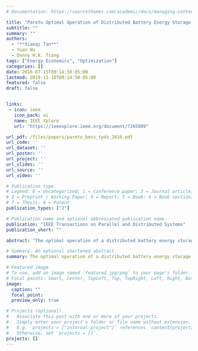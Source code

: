 ```yaml
---
# Documentation: https://sourcethemes.com/academic/docs/managing-content/

title: "Pareto Optimal Operation of Distributed Battery Energy Storage Systems for Energy Arbitrage under Dynamic Pricing"
subtitle: ""
summary: ""
authors:
  - "**Xiaoqi Tan**"
  - Yuan Wu
  - Danny H.K. Tsang
tags: ["Energy Economics", "Optimization"]
categories: []
date: 2016-07-15T09:14:50-05:00
lastmod: 2019-11-18T09:14:50-05:00
featured: false
draft: false


links:
 - icon: ieee
   icon_pack: ai
   name: IEEE Xplore
   url: "https://ieeexplore.ieee.org/document/7265089"

url_pdf: /files/papers/pareto_bess_tpds_2016.pdf
url_code: ''
url_dataset: ''
url_poster: ''
url_project: ''
url_slides: ''
url_source: ''
url_video: ''

# Publication type.
# Legend: 0 = Uncategorized; 1 = Conference paper; 2 = Journal article;
# 3 = Preprint / Working Paper; 4 = Report; 5 = Book; 6 = Book section;
# 7 = Thesis; 8 = Patent
publication_types: ["2"]

# Publication name and optional abbreviated publication name.
publication: "IEEE Transactions on Parallel and Distributed Systems"
publication_short: ""

abstract: "The optimal operation of a distributed battery energy storage system (BESS) for energy arbitrage under dynamic pricing is studied in this paper, and the Pareto optimal arbitrage policy that balances the economic value and lifetime tradeoff of the BESS is obtained. Specifically, the lifetime performance of the BESS is represented by its average lifetime, i.e., the average operational duration within which its capacity stays above a certain threshold, and the value performance of the BESS is defined as the total average arbitrage value within its entire lifetime. We propose a constrained stochastic shortest path (CSSP) model to characterize the optimal value-lifetime performance pair. By exploiting the hidden structure of this CSSP problem, an efficient parallel algorithm is proposed to compute the optimal policy. We further prove the condition under which the optimal policy is Pareto optimal. This implies that the achievable optimal value-lifetime performance pair is globally optimal as long as the system-wide utility is monotonically increasing in both the value performance and the lifetime performance. We validate our proposed model and algorithm via real battery specifications and electricity market data, and the results show promising insights for both infrastructure planning and operational management of BESSs in practice."

# Summary. An optional shortened abstract.
summary: The optimal operation of a distributed battery energy storage system (BESS) for energy arbitrage under dynamic pricing is studied in this paper, and the Pareto-optimal arbitrage policy that balances the tradeoff between the economic value and lifetime of the BESS is obtained.

# Featured image
# To use, add an image named `featured.jpg/png` to your page's folder.
# Focal points: Smart, Center, TopLeft, Top, TopRight, Left, Right, BottomLeft, Bottom, BottomRight.
image:
  caption: ""
  focal_point:
  preview_only: true

# Projects (optional).
#   Associate this post with one or more of your projects.
#   Simply enter your project's folder or file name without extension.
#   E.g. `projects = ["internal-project"]` references `content/project/deep-learning/index.md`.
#   Otherwise, set `projects = []`.
projects: []
---
```

